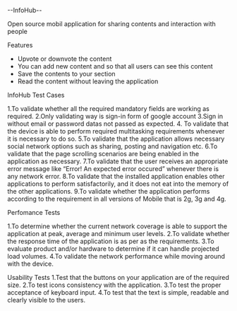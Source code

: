 --InfoHub--

Open source mobil application for sharing contents and interaction with people

Features

- Upvote or downvote the content
- You can add new content and so that all users can see this content
- Save the contents to your section
- Read the content without leaving the application

InfoHub Test Cases

1.To validate whether all the required mandatory fields are working as required.
2.Only validating way is sign-in form of google account
3.Sign in without email or password datas not passed as expected.
4. To validate that the device is able to perform required multitasking requirements whenever it is necessary to do so.
5.To validate that the application allows necessary social network options such as sharing, posting and navigation etc.
6.To validate that the page scrolling scenarios are being enabled in the application as necessary.
7.To validate that the user receives an appropriate error message like “Error! An expected error occured” whenever there is any network error.
8.To validate that the installed application enables other applications to perform satisfactorily, and it does not eat into the memory of the other applications.
9.To validate whether the application performs according to the requirement in all versions of Mobile that is 2g, 3g and 4g.

Perfomance Tests

1.To determine whether the current network coverage is able to support the application at peak, average and minimum user levels.
2.To validate whether the response time of the application is as per as the requirements.
3.To evaluate product and/or hardware to determine if it can handle projected load volumes.
4.To validate the network performance while moving around with the device.

Usability Tests
1.Test that the buttons on your application are of the required size.
2.To test icons consistency with the application.
3.To test the proper acceptance of keyboard input.
4.To test that the text is simple, readable and clearly visible to the users.
